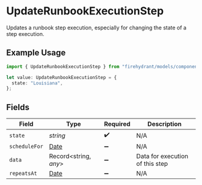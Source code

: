 # UpdateRunbookExecutionStep

Updates a runbook step execution, especially for changing the state of a step execution.

## Example Usage

```typescript
import { UpdateRunbookExecutionStep } from "firehydrant/models/components";

let value: UpdateRunbookExecutionStep = {
  state: "Louisiana",
};
```

## Fields

| Field                                                                                         | Type                                                                                          | Required                                                                                      | Description                                                                                   |
| --------------------------------------------------------------------------------------------- | --------------------------------------------------------------------------------------------- | --------------------------------------------------------------------------------------------- | --------------------------------------------------------------------------------------------- |
| `state`                                                                                       | *string*                                                                                      | :heavy_check_mark:                                                                            | N/A                                                                                           |
| `scheduleFor`                                                                                 | [Date](https://developer.mozilla.org/en-US/docs/Web/JavaScript/Reference/Global_Objects/Date) | :heavy_minus_sign:                                                                            | N/A                                                                                           |
| `data`                                                                                        | Record<string, *any*>                                                                         | :heavy_minus_sign:                                                                            | Data for execution of this step                                                               |
| `repeatsAt`                                                                                   | [Date](https://developer.mozilla.org/en-US/docs/Web/JavaScript/Reference/Global_Objects/Date) | :heavy_minus_sign:                                                                            | N/A                                                                                           |
